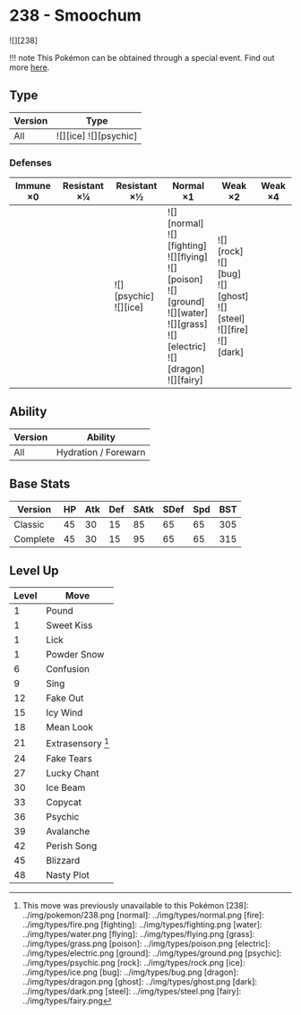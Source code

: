 # 238 - Smoochum
![][238]

!!! note
    This Pokémon can be obtained through a special event. Find out more [here](../../special_events/#baby-pokemon-egg-gift).

## Type

Version | Type
---     | ---
All     | ![][ice]  ![][psychic]

### Defenses

Immune ×0 | Resistant ×¼ | Resistant ×½                 | Normal ×1                                                                                                                                               | Weak ×2                                                                         | Weak ×4
---       | ---          | ---                          | ---                                                                                                                                                     | ---                                                                             | ---
&nbsp;    | &nbsp;       | ![][psychic]<br>![][ice]<br> | ![][normal]<br>![][fighting]<br>![][flying]<br>![][poison]<br>![][ground]<br>![][water]<br>![][grass]<br>![][electric]<br>![][dragon]<br>![][fairy]<br> | ![][rock]<br>![][bug]<br>![][ghost]<br>![][steel]<br>![][fire]<br>![][dark]<br> | &nbsp;

## Ability

Version | Ability
---     | ---
All     | Hydration / Forewarn

## Base Stats

Version  | HP  | Atk | Def | SAtk | SDef | Spd | BST
---      | --- | --- | --- | ---  | ---  | --- | ---
Classic  | 45  | 30  | 15  | 85   | 65   | 65  | 305
Complete | 45  | 30  | 15  | 95   | 65   | 65  | 315

## Level Up

Level | Move
---   | ---
1     | Pound
1     | Sweet Kiss
1     | Lick
1     | Powder Snow
6     | Confusion
9     | Sing
12    | Fake Out
15    | Icy Wind
18    | Mean Look
21    | Extrasensory [^1]
24    | Fake Tears
27    | Lucky Chant
30    | Ice Beam
33    | Copycat
36    | Psychic
39    | Avalanche
42    | Perish Song
45    | Blizzard
48    | Nasty Plot

[^1]: This move was previously unavailable to this Pokémon
[238]: ../img/pokemon/238.png
[normal]: ../img/types/normal.png
[fire]: ../img/types/fire.png
[fighting]: ../img/types/fighting.png
[water]: ../img/types/water.png
[flying]: ../img/types/flying.png
[grass]: ../img/types/grass.png
[poison]: ../img/types/poison.png
[electric]: ../img/types/electric.png
[ground]: ../img/types/ground.png
[psychic]: ../img/types/psychic.png
[rock]: ../img/types/rock.png
[ice]: ../img/types/ice.png
[bug]: ../img/types/bug.png
[dragon]: ../img/types/dragon.png
[ghost]: ../img/types/ghost.png
[dark]: ../img/types/dark.png
[steel]: ../img/types/steel.png
[fairy]: ../img/types/fairy.png
